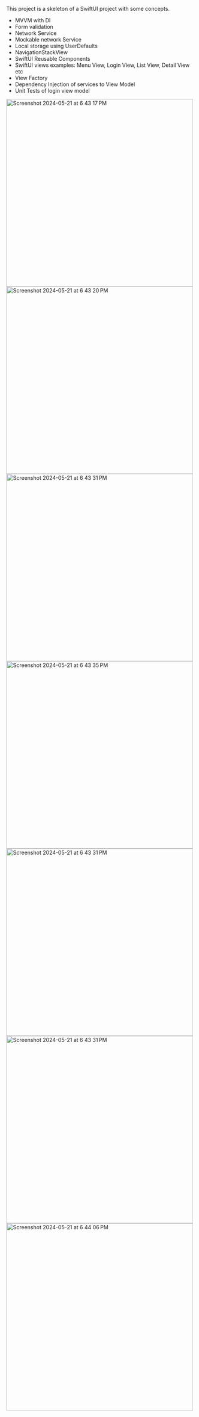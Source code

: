 This project is a skeleton of a SwiftUI project with some concepts.

- MVVM with DI
- Form validation
- Network Service
- Mockable network Service
- Local storage using UserDefaults
- NavigationStackView
- SwiftUI Reusable Components
- SwiftUI views examples: Menu View, Login View, List View, Detail View etc
- View Factory
- Dependency Injection of services to View Model
- Unit Tests of login view model

<img width="498" alt="Screenshot 2024-05-21 at 6 43 17 PM" src="https://github.com/harikrishnabista/SwiftUISkeleton/assets/5911885/de5ddc1b-28ac-4a76-ac8d-f375b8ba5c38">
<img width="498" alt="Screenshot 2024-05-21 at 6 43 20 PM" src="https://github.com/harikrishnabista/SwiftUISkeleton/assets/5911885/f8fb0ca0-ae88-4fdc-bcd4-8c2e780bad6e">
<img width="498" alt="Screenshot 2024-05-21 at 6 43 31 PM" src="https://github.com/harikrishnabista/SwiftUISkeleton/assets/5911885/8fd4cfd0-538d-4fb2-a805-168a44186c21">
<img width="498" alt="Screenshot 2024-05-21 at 6 43 35 PM" src="https://github.com/harikrishnabista/SwiftUISkeleton/assets/5911885/213a1ba3-8483-4904-8317-eced33c46413">
<img width="498" alt="Screenshot 2024-05-21 at 6 43 31 PM" src="https://github.com/harikrishnabista/SwiftUISkeleton/assets/5911885/b49757c7-9888-4ea3-b7c5-ad8bae89f3d4">
<img width="498" alt="Screenshot 2024-05-21 at 6 43 31 PM" src="https://github.com/harikrishnabista/SwiftUISkeleton/assets/5911885/3d6ddee5-8c80-4d4c-8092-a62ee1901d00">
<img width="498" alt="Screenshot 2024-05-21 at 6 44 06 PM" src="https://github.com/harikrishnabista/SwiftUISkeleton/assets/5911885/c65770e1-618c-495b-961d-98847e3cc4ae">


